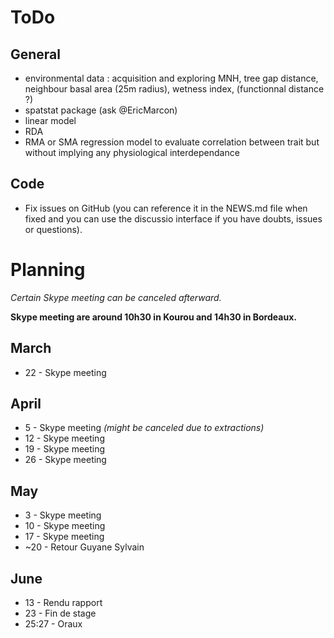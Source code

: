 <!-- Feel free to use this file and fill it -->
<!-- By the way if you did not got it this strange thing is a comment in markdown (better use Ctrl+Maj+C than type it)-->

# ToDo

## General

* environmental data : acquisition and exploring MNH, tree gap distance, neighbour basal area (25m radius), wetness index, (functionnal distance ?)
* spatstat package (ask @EricMarcon)
* linear model 
* RDA 
* RMA or SMA regression model to evaluate correlation between trait but without implying any physiological interdependance 

## Code

* Fix issues on GitHub (you can reference it in the NEWS.md file when fixed and you can use the discussio interface if you have doubts, issues or questions).

# Planning

*Certain Skype meeting can be canceled afterward.*

**Skype meeting are around 10h30 in Kourou and 14h30 in Bordeaux.**

## March

* 22 - Skype meeting

## April

* 5 - Skype meeting *(might be canceled due to extractions)*
* 12 - Skype meeting
* 19 - Skype meeting
* 26 - Skype meeting

## May

* 3 - Skype meeting
* 10 - Skype meeting
* 17 - Skype meeting
* ~20 - Retour Guyane Sylvain

## June

* 13 - Rendu rapport
* 23 - Fin de stage
* 25:27 - Oraux
